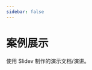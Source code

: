 ```yaml
---
sidebar: false
---
```


# 案例展示

使用 Slidev 制作的演示文档/演讲。

<!-- Edit in ./docs/.vitepress/showcases.ts -->
<ShowCases />
